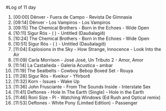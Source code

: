 #Log of 11 day

1. [00:00] Dënver - Fuera de Campo - Revista De Gimnasia
1. [09:14] Dënver - Los Vampiros - Los Vampiros
1. [09:15] The Chemical Brothers - Born in the Echoes - Wide Open
1. [10:11] Sigur Rós - ( ) - Untitled (Dauðalagið)
1. [10:24] The Chemical Brothers - Born in the Echoes - Wide Open
1. [10:51] Sigur Rós - ( ) - Untitled (Dauðalagið)
1. [11:04] Explosions in the Sky - How Strange, Innocence - Look Into the Air
1. [11:09] Carla Morrison - José José, Un Tributo 2 - Amor, Amor
1. [11:14] La Castañeda - Galeria Acustica - ambar
1. [11:19] The Seatbelts - Cowboy Bebop Boxed Set - Rouya
1. [11:28] Sigur Rós - Kveikur - Yfirborð
1. [11:32] Korn - Issues - Wake Up
1. [11:36] John Frusciante - From The Sounds Inside - Interstate Sex
1. [11:41] Deftones - Hole In The Earth (Single) - Hole in the Earth
1. [11:46] Roni Size - Pi - Watching Windows (Ed Rush and Optical remix)
1. [11:53] Deftones - White Pony (Limited Edition) - Passenger
